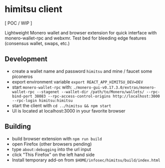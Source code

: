 # himitsu client

[ POC / WIP ]

Lightweight Monero wallet and browser extension for quick interface with
monero-wallet-rpc and webxmr. 
Test bed for bleeding edge features (consensus wallet, swaps, etc.)

## Development

* create a wallet name and password `himitsu` and mine / faucet some piconeros
* export environment variable `export REACT_APP_HIMITSU_DEV=DEV`
* start `monero-wallet-rpc` with: `./monero-gui-v0.17.3.0/extras/monero-wallet-rpc --stagenet --wallet-dir /path/to/Monero/wallets/ --rpc-bind-port 38083 --rpc-access-control-origins http://localhost:3000 --rpc-login himitsu:himitsu`
* start the client with `cd ../himitsu && npm start`
* UI is located at localhost:3000 in your favorite browser

## Building

* build browser extension with `npm run build`
* open Firefox (other browsers pending)
* type `about:debugging` into the url input
* click "This Firefox" on the left hand side
* Install temporary add-on from `$HOME/infosec/himitsu/build/index.html`
